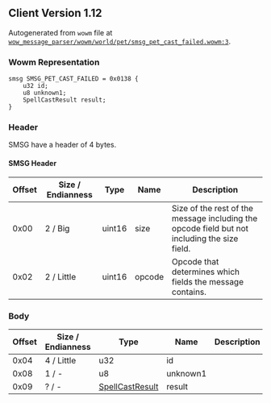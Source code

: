 ## Client Version 1.12

Autogenerated from `wowm` file at [`wow_message_parser/wowm/world/pet/smsg_pet_cast_failed.wowm:3`](https://github.com/gtker/wow_messages/tree/main/wow_message_parser/wowm/world/pet/smsg_pet_cast_failed.wowm#L3).

### Wowm Representation
```rust,ignore
smsg SMSG_PET_CAST_FAILED = 0x0138 {
    u32 id;
    u8 unknown1;
    SpellCastResult result;
}
```
### Header
SMSG have a header of 4 bytes.

#### SMSG Header
| Offset | Size / Endianness | Type   | Name   | Description |
| ------ | ----------------- | ------ | ------ | ----------- |
| 0x00   | 2 / Big           | uint16 | size   | Size of the rest of the message including the opcode field but not including the size field.|
| 0x02   | 2 / Little        | uint16 | opcode | Opcode that determines which fields the message contains.|
### Body
| Offset | Size / Endianness | Type | Name | Description |
| ------ | ----------------- | ---- | ---- | ----------- |
| 0x04 | 4 / Little | u32 | id |  |
| 0x08 | 1 / - | u8 | unknown1 |  |
| 0x09 | ? / - | [SpellCastResult](spellcastresult.md) | result |  |
